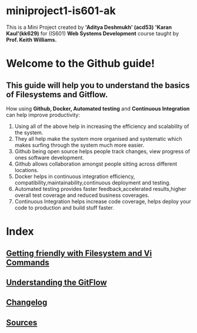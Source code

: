 # miniproject1-is601-ak

This is a Mini Project created by 
**'Aditya Deshmukh' (acd53)**  **'Karan Kaul'(kk629)** for (IS601) **Web Systems Development** course taught by **Prof. Keith Williams.**


# Welcome to the Github guide!


## This guide will help you to understand the basics of **Filesystems** and **Gitflow**.


 How using **Github, Docker, Automated testing** and **Continuous Integration** can help improve productivity:

1. Using all of the above help in increasing the efficiency and scalability of the system.
2. They all help make the system more organised and systematic which makes surfing through the system much more easier.
3. Github being open source helps people track changes, view progress of ones software development.
4. Github allows collaboration amongst people sitting across different locations.
5. Docker helps in continuous integration efficiency, compatibility,maintainability,continuous deployment and testing.
6. Automated testing provides faster feedback,accelerated results,higher overall test coverage and reduced business coverages.
7. Continuous Integration helps increase code coverage, helps deploy your code to production and build stuff faster. 


# Index 

##  [Getting friendly with Filesystem and Vi Commands](/vicommands.md)
##  [Understanding the GitFlow](/gitflow.md)
##  [Changelog](/changelog.md)
##  [Sources](/sources.md)




